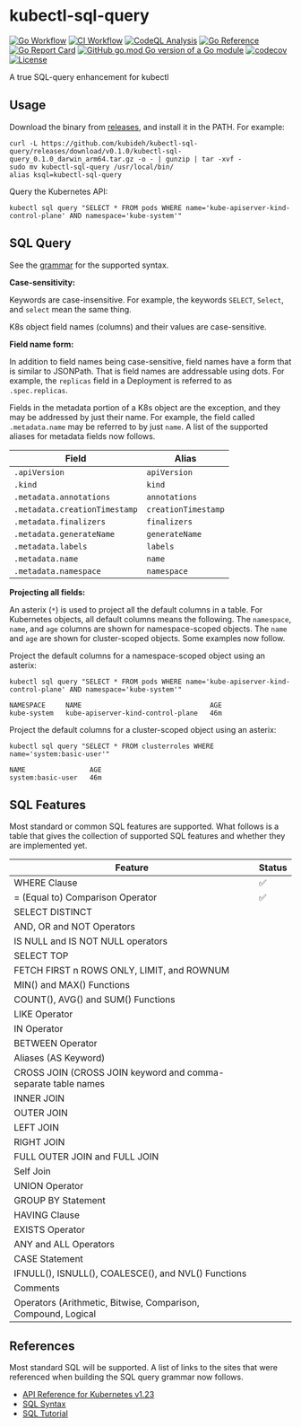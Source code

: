 # kubectl-sql-query

[![Go Workflow](https://github.com/kubideh/kubectl-sql-query/actions/workflows/go.yml/badge.svg)](https://github.com/kubideh/kubectl-sql-query/actions/workflows/go.yml)
[![CI Workflow](https://github.com/kubideh/kubectl-sql-query/actions/workflows/ci.yml/badge.svg)](https://github.com/kubideh/kubectl-sql-query/actions/workflows/go.yml)
[![CodeQL Analysis](https://github.com/kubideh/kubectl-sql-query/actions/workflows/codeql-analysis.yml/badge.svg)](https://github.com/kubideh/kubectl-sql-query/actions/workflows/codeql-analysis.yml)
[![Go Reference](https://pkg.go.dev/badge/github.com/kubideh/kubectl-sql-query.svg)](https://pkg.go.dev/github.com/kubideh/kubectl-sql-query)
[![Go Report Card](https://goreportcard.com/badge/github.com/kubideh/kubectl-sql-query)](https://goreportcard.com/report/github.com/kubideh/kubectl-sql-query)
[![GitHub go.mod Go version of a Go module](https://img.shields.io/github/go-mod/go-version/gomods/athens.svg)](https://github.com/gomods/athens)
[![codecov](https://codecov.io/gh/kubideh/kubectl-sql-query/branch/main/graph/badge.svg?token=YP1EDH6PTH)](https://codecov.io/gh/kubideh/kubectl-sql-query)
[![License](https://img.shields.io/badge/License-Apache_2.0-blue.svg)](https://opensource.org/licenses/Apache-2.0)

A true SQL-query enhancement for kubectl

## Usage

Download the binary from [releases](https://github.com/kubideh/kubectl-sql-query/releases), and install it in the PATH. For example:

```console
curl -L https://github.com/kubideh/kubectl-sql-query/releases/download/v0.1.0/kubectl-sql-query_0.1.0_darwin_arm64.tar.gz -o - | gunzip | tar -xvf -
sudo mv kubectl-sql-query /usr/local/bin/
alias ksql=kubectl-sql-query
```

Query the Kubernetes API:

```console
kubectl sql query "SELECT * FROM pods WHERE name='kube-apiserver-kind-control-plane' AND namespace='kube-system'"
```

## SQL Query

See the [grammar](query/sql/SQLQuery.g4) for the supported syntax.

**Case-sensitivity:**

Keywords are case-insensitive. For example, the keywords `SELECT`, `Select`, and `select` mean the same thing.

K8s object field names (columns) and their values are case-sensitive.

**Field name form:**

In addition to field names being case-sensitive, field names have a form that is similar to JSONPath. That is field names are addressable using dots. For example, the `replicas` field in a Deployment is referred to as `.spec.replicas`.

Fields in the metadata portion of a K8s object are the exception, and they may be addressed by just their name. For example, the field called `.metadata.name` may be referred to by just `name`. A list of the supported aliases for metadata fields now follows.

| Field | Alias |
| --- | --- |
| `.apiVersion` | `apiVersion`  |
| `.kind` | `kind` |
| `.metadata.annotations` | `annotations` |
| `.metadata.creationTimestamp` | `creationTimestamp` |
| `.metadata.finalizers` | `finalizers` |
| `.metadata.generateName` | `generateName` |
| `.metadata.labels` | `labels` |
| `.metadata.name` | `name`  |
| `.metadata.namespace` | `namespace` |

**Projecting all fields:**

An asterix (`*`) is used to project all the default columns in a table. For Kubernetes objects, all default columns means the following. The `namespace`, `name`, and `age` columns are shown for namespace-scoped objects. The `name` and `age` are shown for cluster-scoped objects. Some examples now follow.

Project the default columns for a namespace-scoped object using an asterix:

```console
kubectl sql query "SELECT * FROM pods WHERE name='kube-apiserver-kind-control-plane' AND namespace='kube-system'"

NAMESPACE     NAME                                AGE
kube-system   kube-apiserver-kind-control-plane   46m
```

Project the default columns for a cluster-scoped object using an asterix:

```console
kubectl sql query "SELECT * FROM clusterroles WHERE name='system:basic-user'"

NAME                AGE
system:basic-user   46m
```

## SQL Features

Most standard or common SQL features are supported. What follows is a table that gives the collection of supported SQL features and whether they are implemented yet.

| Feature | Status |
| --- | --- |
| WHERE Clause | :white_check_mark: |
| = (Equal to) Comparison Operator | :white_check_mark: |
| SELECT DISTINCT | |
| AND, OR and NOT Operators | |
| IS NULL and IS NOT NULL operators | |
| SELECT TOP | |
| FETCH FIRST n ROWS ONLY, LIMIT, and ROWNUM | |
| MIN() and MAX() Functions | |
| COUNT(), AVG() and SUM() Functions | |
| LIKE Operator | |
| IN Operator | |
| BETWEEN Operator | |
| Aliases (AS Keyword) | |
| CROSS JOIN (CROSS JOIN keyword and comma-separate table names | |
| INNER JOIN | |
| OUTER JOIN | |
| LEFT JOIN | |
| RIGHT JOIN | |
| FULL OUTER JOIN and FULL JOIN |
| Self Join | |
| UNION Operator | |
| GROUP BY Statement | |
| HAVING Clause | |
| EXISTS Operator | |
| ANY and ALL Operators | |
| CASE Statement | |
| IFNULL(), ISNULL(), COALESCE(), and NVL() Functions | |
| Comments | |
| Operators (Arithmetic, Bitwise, Comparison, Compound, Logical | |

## References

Most standard SQL will be supported. A list of links to the
sites that were referenced when building the SQL query grammar now
follows.

- [ API Reference for Kubernetes v1.23](https://kubernetes.io/docs/reference/generated/kubernetes-api/v1.23/)
- [SQL Syntax](https://en.wikipedia.org/wiki/SQL_syntax)
- [SQL Tutorial](https://www.w3schools.com/sql/default.asp)
